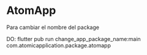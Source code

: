 # AtomApp

Para cambiar el nombre del package 

DO: flutter pub run change_app_package_name:main com.atomicapplication.package.atomapp
